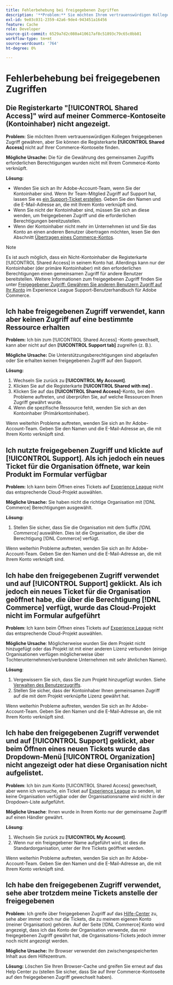 ```yaml
---
title: Fehlerbehebung bei freigegebenen Zugriffen
description: '**Problem:** Sie möchten Ihrem vertrauenswürdigen Kollegen freigegebenen Zugriff gewähren, aber Sie können die Registerkarte **Freigegebener Zugriff** auf Ihrer Commerce-Kontoseite nicht finden.'
exl-id: 9e03c031-2359-42a6-9de4-943451a16456
feature: Cache
role: Developer
source-git-commit: 6529a7d2c080a410617af8c51893c79c65c0bb81
workflow-type: tm+mt
source-wordcount: '764'
ht-degree: 0%

---
```


# Fehlerbehebung bei freigegebenen Zugriffen

## Die Registerkarte &quot;[!UICONTROL Shared Access]&quot; wird auf meiner Commerce-Kontoseite (Kontoinhaber) nicht angezeigt.

**Problem:** Sie möchten Ihrem vertrauenswürdigen Kollegen freigegebenen Zugriff gewähren, aber Sie können die Registerkarte **[!UICONTROL Shared Access]** nicht auf Ihrer Commerce-Kontoseite finden.

**Mögliche Ursache:** Die für die Gewährung des gemeinsamen Zugriffs erforderlichen Berechtigungen wurden nicht mit Ihrem Commerce-Konto verknüpft.

**Lösung:**

* Wenden Sie sich an Ihr Adobe-Account-Team, wenn Sie der Kontoinhaber sind. Wenn Ihr Team-Mitglied Zugriff auf Support hat, lassen Sie es [ein Support-Ticket erstellen](https://experienceleague.adobe.com/en/docs/commerce-knowledge-base/kb/help-center-guide/magento-help-center-user-guide#merchant-not-displayed). Geben Sie den Namen und die E-Mail-Adresse an, die mit Ihrem Konto verknüpft sind.
* Wenn Sie nicht der Kontoinhaber sind, müssen Sie sich an diese wenden, um freigegebenen Zugriff und die erforderlichen Berechtigungen bereitzustellen.
* Wenn der Kontoinhaber nicht mehr im Unternehmen ist und Sie das Konto an einen anderen Benutzer übertragen möchten, lesen Sie den Abschnitt [Übertragen eines Commerce-Kontos](https://experienceleague.adobe.com/en/docs/commerce-admin/start/commerce-account/commerce-account-transfer).

>[!NOTE]
>
>Es ist auch möglich, dass ein Nicht-Kontoinhaber die Registerkarte [!UICONTROL Shared Access] in seinem Konto hat. Allerdings kann nur der Kontoinhaber (der primäre Kontoinhaber) mit den erforderlichen Berechtigungen einen gemeinsamen Zugriff für andere Benutzer bereitstellen. Weitere Informationen zum freigegebenen Zugriff finden Sie unter [Freigegebener Zugriff: Gewähren Sie anderen Benutzern Zugriff auf Ihr Konto](https://experienceleague.adobe.com/en/docs/commerce-knowledge-base/kb/help-center-guide/magento-help-center-user-guide#shared-access) im Experience League Support-Benutzerhandbuch für Adobe Commerce.

## Ich habe freigegebenen Zugriff verwendet, kann aber keinen Zugriff auf eine bestimmte Ressource erhalten

**Problem:** Ich bin zum [!UICONTROL Shared Access] -Konto gewechselt, kann aber nicht auf den **[!UICONTROL Support tab]** zugreifen (z. B.).

**Mögliche Ursache:** Die Unterstützungsberechtigungen sind abgelaufen oder Sie erhalten keinen freigegebenen Zugriff auf den Support.

**Lösung:**

1. Wechseln Sie zurück zu **[!UICONTROL My Account]**.
1. Klicken Sie auf die Registerkarte **[!UICONTROL Shared with me]** .
1. Klicken Sie auf das **[!UICONTROL Shared Access]**-Konto, bei dem Probleme auftreten, und überprüfen Sie, auf welche Ressourcen Ihnen Zugriff gewährt wurde.
1. Wenn die spezifische Ressource fehlt, wenden Sie sich an den Kontoinhaber (Primärkontoinhaber).

Wenn weiterhin Probleme auftreten, wenden Sie sich an Ihr Adobe-Account-Team. Geben Sie den Namen und die E-Mail-Adresse an, die mit Ihrem Konto verknüpft sind.

## Ich nutzte freigegebenen Zugriff und klickte auf [!UICONTROL Support]. Als ich jedoch ein neues Ticket für die Organisation öffnete, war kein Produkt im Formular verfügbar

**Problem:** Ich kann beim Öffnen eines Tickets auf [Experience League](https://experienceleague.adobe.com/home#support) nicht das entsprechende Cloud-Projekt auswählen.

**Mögliche Ursache:** Sie haben nicht die richtige Organisation mit [!DNL Commerce] Berechtigungen ausgewählt.

**Lösung:**

1. Stellen Sie sicher, dass Sie die Organisation mit dem Suffix *[!DNL Commerce]* auswählen. Dies ist die Organisation, die über die Berechtigung [!DNL Commerce] verfügt.

Wenn weiterhin Probleme auftreten, wenden Sie sich an Ihr Adobe-Account-Team. Geben Sie den Namen und die E-Mail-Adresse an, die mit Ihrem Konto verknüpft sind.

## Ich habe den freigegebenen Zugriff verwendet und auf [!UICONTROL Support] geklickt. Als ich jedoch ein neues Ticket für die Organisation geöffnet habe, die über die Berechtigung [!DNL Commerce] verfügt, wurde das Cloud-Projekt nicht im Formular aufgeführt

**Problem**: Ich kann beim Öffnen eines Tickets auf [Experience League](https://experienceleague.adobe.com/home#support) nicht das entsprechende Cloud-Projekt auswählen.

**Mögliche Ursache**: Möglicherweise wurden Sie dem Projekt nicht hinzugefügt oder das Projekt ist mit einer anderen Lizenz verbunden (einige Organisationen verfügen möglicherweise über Tochterunternehmen/verbundene Unternehmen mit sehr ähnlichen Namen).

**Lösung**:

1. Vergewissern Sie sich, dass Sie zum Projekt hinzugefügt wurden. Siehe [Verwalten des Benutzerzugriffs](https://experienceleague.adobe.com/en/docs/commerce-cloud-service/user-guide/project/user-access).
1. Stellen Sie sicher, dass der Kontoinhaber Ihnen gemeinsamen Zugriff auf die mit dem Projekt verknüpfte Lizenz gewährt hat.

Wenn weiterhin Probleme auftreten, wenden Sie sich an Ihr Adobe-Account-Team. Geben Sie den Namen und die E-Mail-Adresse an, die mit Ihrem Konto verknüpft sind.

## Ich habe den freigegebenen Zugriff verwendet und auf [!UICONTROL Support] geklickt, aber beim Öffnen eines neuen Tickets wurde das Dropdown-Menü [!UICONTROL Organization] nicht angezeigt oder hat diese Organisation nicht aufgelistet.

**Problem**: Ich bin zum Konto [!UICONTROL Shared Access] gewechselt, aber wenn ich versuche, ein Ticket auf [Experience League](https://experienceleague.adobe.com/home#support) zu senden, ist keine Organisation verfügbar oder der Organisationsname wird nicht in der Dropdown-Liste aufgeführt.

**Mögliche Ursache**: Ihnen wurde in Ihrem Konto nur der gemeinsame Zugriff auf einen Händler gewährt.

**Lösung**:

1. Wechseln Sie zurück zu **[!UICONTROL My Account]**.
1. Wenn nur ein freigegebener Name aufgeführt wird, ist dies die Standardorganisation, unter der Ihre Tickets geöffnet werden.

Wenn weiterhin Probleme auftreten, wenden Sie sich an Ihr Adobe-Account-Team. Geben Sie den Namen und die E-Mail-Adresse an, die mit Ihrem Konto verknüpft sind.

## Ich habe den freigegebenen Zugriff verwendet, sehe aber trotzdem meine Tickets anstelle der freigegebenen

**Problem:** Ich greife über freigegebenen Zugriff auf das [Hilfe-Center](https://support.magento.com/hc/us-en/requests) zu, sehe aber immer noch nur die Tickets, die zu meinem eigenen Konto (meiner Organisation) gehören. Auf der Seite [!DNL Commerce] Konto wird angezeigt, dass ich das Konto der Organisation verwende, das mir freigegebenen Zugriff gewährt hat, die Organisations-Tickets jedoch immer noch nicht angezeigt werden.

**Mögliche Ursache:** Ihr Browser verwendet den zwischengespeicherten Inhalt aus dem Hilfezentrum.

**Lösung:** Löschen Sie Ihren Browser-Cache und greifen Sie erneut auf das Help Center zu (stellen Sie sicher, dass Sie auf Ihrer Commerce-Kontoseite auf den freigegebenen Zugriff gewechselt haben).
